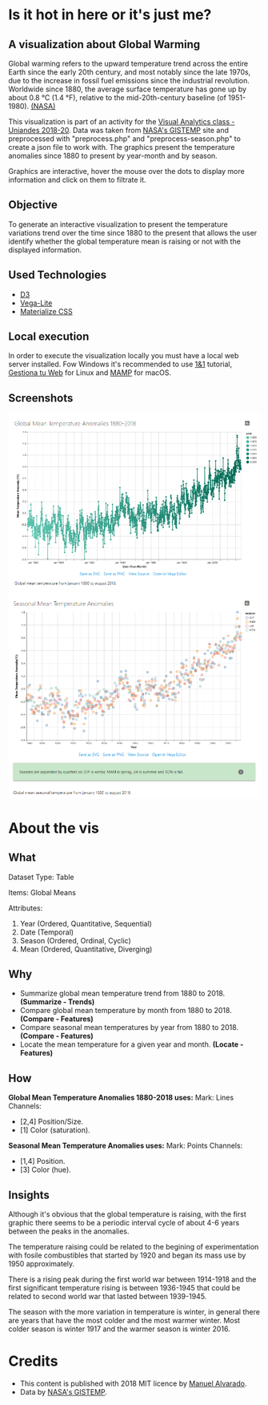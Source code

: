 # Is it hot in here or it's just me?
## A visualization about Global Warming

Global warming refers to the upward temperature trend across the entire Earth since the early 20th century, and most notably since the late 1970s, due to the increase in fossil fuel emissions since the industrial revolution. Worldwide since 1880, the average surface temperature has gone up by about 0.8 °C (1.4 °F), relative to the mid-20th-century baseline (of 1951-1980). [(NASA)](https://climate.nasa.gov/resources/global-warming/)

This visualization is part of an activity for the [Visual Analytics class - Uniandes 2018-20](http://johnguerra.co/classes/visual_analytics_fall_2018/). Data was taken from [NASA's GISTEMP](https://data.giss.nasa.gov/gistemp/) site and preprocessed with "preprocess.php" and "preprocess-season.php" to create a json file to work with. The graphics present the temperature anomalies since 1880 to present by year-month and by season.

Graphics are interactive, hover the mouse over the dots to display more information and click on them to filtrate it.

## Objective
To generate an interactive visualization to present the temperature variations trend over the time since 1880 to the present that allows the user identify whether the global temperature mean is raising or not with the displayed information.

## Used Technologies
* [D3](https://d3js.org/)
* [Vega-Lite](https://vega.github.io/vega-lite/)
* [Materialize CSS](https://materializecss.com)

## Local execution
In order to execute the visualization locally you must have a local web server installed. Fow Windows it's recommended to use [1&1](https://www.1and1.com/digitalguide/server/tools/xampp-tutorial-create-your-own-local-test-server/) tutorial, [Gestiona tu Web](https://www.gestionatuweb.net/instalar-un-servidor-web-en-linux-para-pruebas-y-aprendizaje-con-xampp/) for Linux and [MAMP](https://documentation.mamp.info/en/MAMP-Mac/First-Steps/) for macOS.

## Screenshots
![preview](/screenshot.PNG)
![preview](/screenshot2.PNG)

# About the vis
## What
Dataset Type: Table

Items: Global Means

Attributes:
1. Year (Ordered, Quantitative, Sequential)
2. Date (Temporal)
3. Season (Ordered, Ordinal, Cyclic)
4. Mean (Ordered, Quantitative, Diverging)

## Why
* Summarize global mean temperature trend from 1880 to 2018. **(Summarize - Trends)**
* Compare global mean temperature by month from 1880 to 2018. **(Compare - Features)**
* Compare seasonal mean temperatures by year from 1880 to 2018. **(Compare - Features)**
* Locate the mean temperature for a given year and month. **(Locate - Features)**

## How
**Global Mean Temperature Anomalies 1880-2018 uses:**
Mark: Lines
Channels:
* [2,4] Position/Size.
* [1] Color (saturation).


**Seasonal Mean Temperature Anomalies uses:**
Mark: Points
Channels:
* [1,4] Position.
* [3] Color (hue).


## Insights
Although it's obvious that the global temperature is raising, with the first graphic there seems to be a periodic interval cycle of about 4-6 years between the peaks in the anomalies.

The temperature raising could be related to the begining of experimentation with fosile combustibles that started by 1920 and began its mass use by 1950 approximately.

There is a rising peak during the first world war between 1914-1918 and the first significant temperature rising is between 1936-1945 that could be related to second world war that lasted between 1939-1945.

The season with the more variation in temperature is winter, in general there are years that have the most colder and the most warmer winter. Most colder season is winter 1917 and the warmer season is winter 2016.


# Credits
* This content is published with 2018 MIT licence by [Manuel Alvarado](http://www.manalco.co).
* Data by [NASA's GISTEMP](https://data.giss.nasa.gov/gistemp/).
